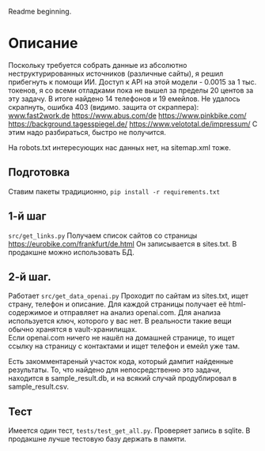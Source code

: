 Readme beginning.

Описание
========
Поскольку требуется собрать данные из абсолютно неструктурированных источников 
(различные сайты), я решил прибегнуть к помощи ИИ.
Доступ к API на этой модели - 0.0015 за 1 тыс. токенов, 
я со всеми отладками пока не вышел за пределы 20 центов за эту задачу.
В итоге найдено 14 телефонов и 19 емейлов.
Не удалось скрапнуть, ошибка 403 (видимо. защита от скраппера):
www.fast2work.de  https://www.abus.com/de  https://www.pinkbike.com/  
https://background.tagesspiegel.de/ https://www.velototal.de/impressum/
С этим надо разбираться, быстро не получится. 

На robots.txt интересующих нас данных нет, на sitemap.xml тоже. 

## Подготовка
Ставим пакеты традиционно, `pip install -r requirements.txt`

## 1-й шаг
`src/get_links.py`
Получаем список сайтов со страницы https://eurobike.com/frankfurt/de.html
Он записывается в sites.txt. В продакшне можно использовать БД. 

## 2-й шаг. 
Работает `src/get_data_openai.py`
Проходит по сайтам из sites.txt, ищет страну, телефон и описание.
Для каждой страницы получает её html-содержимое и отправляет на анализ openai.com.
Для анализа используется ключ, которого у вас нет.
В реальности такие вещи обычно хранятся в vault-хранилищах.  
Если openai.com ничего не нашёл на домашней странице, 
то ищет ссылку на страницу с контактами и ищет телефон и емейл уже там.

Есть закомментареный участок кода, который дампит найденные результаты. 
То, что найдено для непосредственно это задачи, находится в sample_result.db, 
и на всякий случай продублировал в sample_result.csv.

## Тест
Имеется один тест, `tests/test_get_all.py`.
Проверяет запись в sqlite. В продакшне лучше тестовую базу держать в памяти. 


